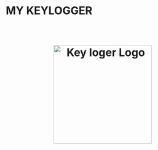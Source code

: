 # MY KEYLOGGER
<h1 align="center">
  <br>
  <img src="" alt="Key loger Logo" width="256">
  <br>
</h1>
